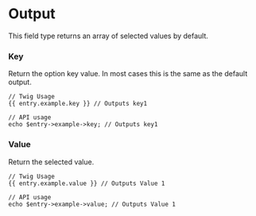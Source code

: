 # Output

This field type returns an array of selected values by default.

### Key

Return the option key value. In most cases this is the same as the default output.

```
// Twig Usage
{{ entry.example.key }} // Outputs key1

// API usage
echo $entry->example->key; // Outputs key1
```

### Value

Return the selected value.

```
// Twig Usage
{{ entry.example.value }} // Outputs Value 1

// API usage
echo $entry->example->value; // Outputs Value 1
```
